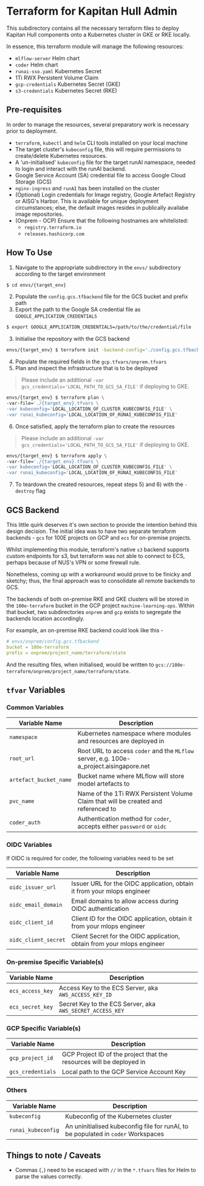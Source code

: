 # Terraform for Kapitan Hull Admin

This subdirectory contains all the necessary terraform files to deploy Kapitan
Hull components onto a Kubernetes cluster in GKE or RKE locally.

In essence, this terraform module will manage the following resources:
- `mlflow-server` Helm chart
- `coder` Helm chart
- `runai-sso.yaml` Kubernetes Secret 
- 1Ti RWX Persistent Volume Claim
- `gcp-credentials` Kubernetes Secret (GKE)
- `s3-credentials` Kubernetes Secret (RKE)


## Pre-requisites

In order to manage the resources, several preparatory work is necessary prior to
deployment.

- `terraform`, `kubectl` and `helm` CLI tools installed on your local machine
- The target cluster's `kubeconfig` file, this will require permissions to 
create/delete Kubernetes resources.
- A 'un-initialised' `kubeconfig` file for the target runAI namespace, needed 
to login and interact with the runAI backend.
- Google Service Account (SA) credential file to access Google Cloud Storage (GCS)
- `nginx-ingress` and `runAI` has been installed on the cluster
- (Optional) Login credentials for Image registry, Google Artefact Registry 
or AISG's Harbor. This is available for unique deployment circumstances; else, 
the default images resides in publically availabe image repositories.
- (Onprem - OCP) Ensure that the following hostnames are whitelisted:
    - `registry.terraform.io`
    - `releases.hashicorp.com`

## How To Use

1) Navigate to the appropriate subdirectory in the `envs/` subdirectory according 
to the target environment
```bash
$ cd envs/{target_env}
```
2) Populate the `config.gcs.tfbackend` file for the GCS bucket and prefix path
3) Export the path to the Google SA credential file as `GOOGLE_APPLICATION_CREDENTIALS`

```bash
$ export GOOGLE_APPLICATION_CREDENTIALS=/path/to/the/credential/file
```

3) Initialise the repository with the GCS backend

```bash
envs/{target_env} $ terraform init -backend-config='./config.gcs.tfbackend'
```

4) Populate the required fields in the `gcp.tfvars/onprem.tfvars`
5) Plan and inspect the infrastructure that is to be deployed
> Please include an additional `-var gcs_credentials='LOCAL_PATH_TO_GCS_SA_FILE'`
if deploying to GKE.

```bash
envs/{target_env} $ terraform plan \
-var-file='./{target_env}.tfvars \
-var kubeconfig='LOCAL_LOCATION_OF_CLUSTER_KUBECONFIG_FILE' \
-var runai_kubeconfig='LOCAL_LOCATION_OF_RUNAI_KUBECONFIG_FILE'
```

6) Once satisfied, apply the terraform plan to create the resources
> Please include an additional `-var gcs_credentials='LOCAL_PATH_TO_GCS_SA_FILE'`
if deploying to GKE.

```bash
envs/{target_env} $ terraform apply \
-var-file='./{target_env}.tfvars \
-var kubeconfig='LOCAL_LOCATION_OF_CLUSTER_KUBECONFIG_FILE' \
-var runai_kubeconfig='LOCAL_LOCATION_OF_RUNAI_KUBECONFIG_FILE'
```

7) To teardown the created resources, repeat steps 5) and 6) with the 
`-destroy` flag

## GCS Backend

This little quirk deserves it's own section to provide the intention behind
this design decision. The initial idea was to have two separate terraform 
backends - `gcs` for 100E projects on GCP and `ecs` for on-premise projects. 

Whilst implementing this module, terraform's native `s3` backend supports
custom endpoints for s3, but terraform was not able to connect to ECS, 
perhaps because of NUS's VPN or some firewall rule. 

Nonetheless, coming up with a workaround would prove to be finicky and sketchy;
thus, the final approach was to consolidate all remote backends to GCS. 

The backends of both on-premise RKE and GKE clusters will be stored in the
`100e-terraform` bucket in the GCP project `machine-learning-ops`. Within
that bucket, two subdirectories `onprem` and `gcp` exists to segregate the
backends location accordingly.

For example, an on-premise RKE backend could look like this - 

```yaml
# envs/onprem/config.gcs.tfbackend
bucket = 100e-terraform
prefix = onprem/project_name/terraform/state
```

And the resulting files, when initialised, would be written to `gcs://100e-terraform/onprem/project_name/terraform/state`.


## `tfvar` Variables

### Common Variables

| Variable Name | Description |
| --- | --- |
| `namespace` | Kubernetes namespace where modules and resources are deployed in |
| `root_url` | Root URL to access `coder` and the `MLflow` server, e.g. 100e-a_project.aisingapore.net |
| `artefact_bucket_name` | Bucket name where MLflow will store model artefacts to |
| `pvc_name` | Name of the 1Ti RWX Persistent Volume Claim that will be created and referenced to |
| `coder_auth` | Authentication method for `coder`, accepts either `password` or `oidc` |

### OIDC Variables

If OIDC is required for coder, the following variables need to be set 

| Variable Name | Description |
| --- | --- |
| `oidc_issuer_url` | Issuer URL for the OIDC application, obtain it from your mlops engineer |
| `oidc_email_domain` | Email domains to allow access during OIDC authentication |
| `oidc_client_id` | Client ID for the OIDC application, obtain it from your mlops engineer |
| `oidc_client_secret` | Client Secret for the OIDC application, obtain from your mlops engineer |

### On-premise Specific Variable(s)

| Variable Name | Description |
| --- | --- |
| `ecs_access_key` | Access Key to the ECS Server, aka `AWS_ACCESS_KEY_ID` |
| `ecs_secret_key` | Secret Key to the ECS Server, aka `AWS_SECRET_ACCESS_KEY` |

### GCP Specific Variable(s)

| Variable Name | Description |
| --- | --- |
| `gcp_project_id` | GCP Project ID of the project that the resources will be deployed in |
| `gcs_credentials` | Local path to the GCP Service Account Key |


### Others 

| Variable Name | Description |
| --- | --- |
| `kubeconfig` | Kubeconfig of the Kubernetes cluster |
| `runai_kubeconfig` | An uninitialised kubeconfig file for runAI, to be populated in `coder` Workspaces |


## Things to note / Caveats
- Commas (`,`) need to be escaped with `//` in the `*.tfvars` files for Helm to parse the values correctly.
